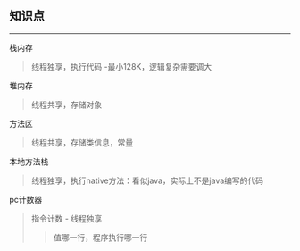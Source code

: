 ## 知识点

-----

栈内存

> 线程独享，执行代码    	-最小128K，逻辑复杂需要调大

堆内存

> 线程共享，存储对象

方法区

> 线程共享，存储类信息，常量

本地方法栈

> 线程独享，执行native方法：看似java，实际上不是java编写的代码

pc计数器

> 指令计数 - 线程独享
>
> > 值哪一行，程序执行哪一行

